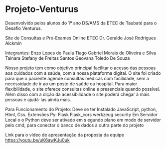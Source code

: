 # Projeto-Venturus
Desenvolvido pelos alunos do 1º ano DS/AMS da ETEC de Taubaté para o Desafio Venturus.

Site de Consultas e Pré-Exames Online
ETEC Dr. Geraldo José Rodrigues Alckmin

Integrantes:
Enzo Lopes de Paula
Tiago Gabriel Morais de Oliveira e Silva
Tainara Stefany de Freitas Santos
Geovana Toledo De Souza

Nosso projeto tem como objetivo principal facilitar o acesso das pessoas aos cuidados com a saúde, com a nossa plataforma digital. O site foi criado para que o paciente agende consultas médicas com facilidade, sem a necessidade de ir ao um posto de saúde ou hospital. Para maior flexibilidade, o site oferece consultas online e presenciais quando possível. Além disso com a dição da acessibilidade o site poderá chegar à mais pessoas e ajudá-las ainda mais.

Para Funcionamento do Projeto:
Deve se ter Instalado JavaScript, python, Html, Css.
Extensões Py: Flask
Flask_cors
werkzeug.security
Em Servidor Local o o Python deve ser ativado em s
egundo plano em modo de servidor pelo cmd, para conectar o banco de dados à outra parte do projeto


Link para o vídeo de apresentação da proposta da equipe
https://youtu.be/uK6awKJu0uk
